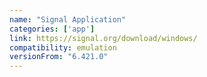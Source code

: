 ```yaml
---
name: "Signal Application"
categories: ['app']
link: https://signal.org/download/windows/
compatibility: emulation
versionFrom: "6.421.0"
---
```


